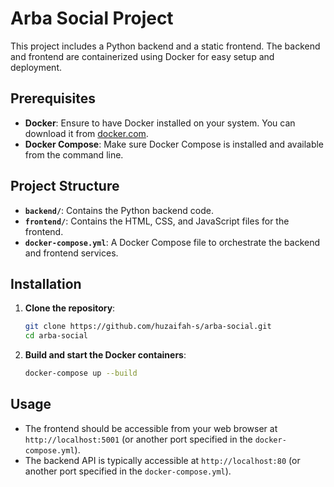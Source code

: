 # Arba Social Project

This project includes a Python backend and a static frontend. The backend and frontend are containerized using Docker for easy setup and deployment.

## Prerequisites

- **Docker**: Ensure to have Docker installed on your system. You can download it from [docker.com](https://www.docker.com).
- **Docker Compose**: Make sure Docker Compose is installed and available from the command line.

## Project Structure

- **`backend/`**: Contains the Python backend code.
- **`frontend/`**: Contains the HTML, CSS, and JavaScript files for the frontend.
- **`docker-compose.yml`**: A Docker Compose file to orchestrate the backend and frontend services.

## Installation

1. **Clone the repository**:

   ```bash
   git clone https://github.com/huzaifah-s/arba-social.git
   cd arba-social
   ```

2. **Build and start the Docker containers**:

   ```bash
   docker-compose up --build
   ```

## Usage

- The frontend should be accessible from your web browser at `http://localhost:5001` (or another port specified in the `docker-compose.yml`).
- The backend API is typically accessible at `http://localhost:80` (or another port specified in the `docker-compose.yml`).